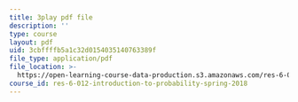 ```yaml
---
title: 3play pdf file
description: ''
type: course
layout: pdf
uid: 3cbffffb5a1c32d0154035140763389f
file_type: application/pdf
file_location: >-
  https://open-learning-course-data-production.s3.amazonaws.com/res-6-012-introduction-to-probability-spring-2018/3cbffffb5a1c32d0154035140763389f_7nu97OYx4X4.pdf
course_id: res-6-012-introduction-to-probability-spring-2018
---
```

